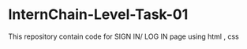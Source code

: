 # InternChain-Level-Task-01
This repository contain code for SIGN IN/ LOG IN page using html , css 
